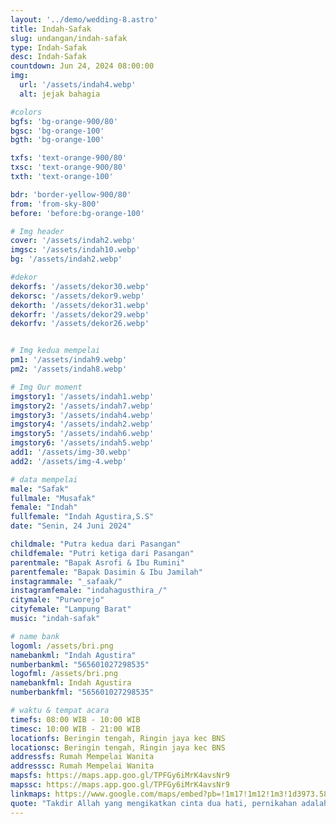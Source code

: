 ```yaml
---
layout: '../demo/wedding-8.astro'
title: Indah-Safak
slug: undangan/indah-safak
type: Indah-Safak
desc: Indah-Safak
countdown: Jun 24, 2024 08:00:00
img:
  url: '/assets/indah4.webp'
  alt: jejak bahagia

#colors
bgfs: 'bg-orange-900/80'
bgsc: 'bg-orange-100'
bgth: 'bg-orange-100'

txfs: 'text-orange-900/80'
txsc: 'text-orange-900/80'
txth: 'text-orange-100'

bdr: 'border-yellow-900/80'
from: 'from-sky-800'
before: 'before:bg-orange-100'

# Img header
cover: '/assets/indah2.webp'
imgsc: '/assets/indah10.webp'
bg: '/assets/indah2.webp'

#dekor
dekorfs: '/assets/dekor30.webp'
dekorsc: '/assets/dekor9.webp'
dekorth: '/assets/dekor31.webp'
dekorfr: '/assets/dekor29.webp'
dekorfv: '/assets/dekor26.webp'


# Img kedua mempelai
pm1: '/assets/indah9.webp'
pm2: '/assets/indah8.webp'

# Img Our moment
imgstory1: '/assets/indah1.webp'
imgstory2: '/assets/indah7.webp'
imgstory3: '/assets/indah4.webp'
imgstory4: '/assets/indah2.webp'
imgstory5: '/assets/indah6.webp'
imgstory6: '/assets/indah5.webp'
add1: '/assets/img-30.webp'
add2: '/assets/img-4.webp'

# data mempelai
male: "Safak"
fullmale: "Musafak"
female: "Indah"
fullfemale: "Indah Agustira,S.S"
date: "Senin, 24 Juni 2024"

childmale: "Putra kedua dari Pasangan"
childfemale: "Putri ketiga dari Pasangan"
parentmale: "Bapak Asrofi & Ibu Rumini"
parentfemale: "Bapak Dasimin & Ibu Jamilah"
instagrammale: "_safaak/"
instagramfemale: "indahagusthira_/"
citymale: "Purworejo"
cityfemale: "Lampung Barat"
music: "indah-safak"

# name bank
logoml: /assets/bri.png
namebankml: "Indah Agustira"
numberbankml: "565601027298535"
logofml: /assets/bri.png
namebankfml: Indah Agustira
numberbankfml: "565601027298535"

# waktu & tempat acara
timefs: 08:00 WIB - 10:00 WIB
timesc: 10:00 WIB - 21:00 WIB
locationfs: Beringin tengah, Ringin jaya kec BNS
locationsc: Beringin tengah, Ringin jaya kec BNS
addressfs: Rumah Mempelai Wanita
addresssc: Rumah Mempelai Wanita
mapsfs: https://maps.app.goo.gl/TPFGy6iMrK4avsNr9 
mapssc: https://maps.app.goo.gl/TPFGy6iMrK4avsNr9
linkmaps: https://www.google.com/maps/embed?pb=!1m17!1m12!1m3!1d3973.5841324686276!2d104.27230187498239!3d-5.170394994807005!2m3!1f0!2f0!3f0!3m2!1i1024!2i768!4f13.1!3m2!1m1!2zNcKwMTAnMTMuNCJTIDEwNMKwMTYnMjkuNiJF!5e0!3m2!1sen!2sid!4v1717683982019!5m2!1sen!2sid
quote: "Takdir Allah yang mengikatkan cinta dua hati, pernikahan adalah perjalanan spiritual yang disatukan oleh rahmat-Nya."
---
```

